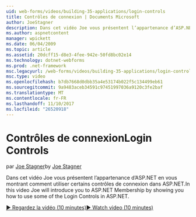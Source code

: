 ```yaml
---
uid: web-forms/videos/building-35-applications/login-controls
title: Contrôles de connexion | Documents Microsoft
author: JoeStagner
description: Dans cet vidéo Joe vous présentent l’appartenance d’ASP.NET en vous montrant comment utiliser certains contrôles de connexion dans ASP.NET.
ms.author: aspnetcontent
manager: wpickett
ms.date: 06/04/2009
ms.topic: article
ms.assetid: 20dcff15-d8e3-4fee-942e-50fd8bc02e14
ms.technology: dotnet-webforms
ms.prod: .net-framework
msc.legacyurl: /web-forms/videos/building-35-applications/login-controls
msc.type: video
ms.openlocfilehash: b7db7668d0dbb35a4e53174b022f5c134499eb61
ms.sourcegitcommit: 9a9483aceb34591c97451997036a9120c3fe2baf
ms.translationtype: MT
ms.contentlocale: fr-FR
ms.lasthandoff: 11/10/2017
ms.locfileid: "26520918"
---
```

<a name="login-controls"></a><span data-ttu-id="0c358-103">Contrôles de connexion</span><span class="sxs-lookup"><span data-stu-id="0c358-103">Login Controls</span></span>
====================
<span data-ttu-id="0c358-104">par [Joe Stagner](https://github.com/JoeStagner)</span><span class="sxs-lookup"><span data-stu-id="0c358-104">by [Joe Stagner](https://github.com/JoeStagner)</span></span>

<span data-ttu-id="0c358-105">Dans cet vidéo Joe vous présentent l’appartenance d’ASP.NET en vous montrant comment utiliser certains contrôles de connexion dans ASP.NET.</span><span class="sxs-lookup"><span data-stu-id="0c358-105">In this video Joe will introduce you to ASP.NET Membership by showing you how to use some of the Login Controls in ASP.NET.</span></span>

[<span data-ttu-id="0c358-106">&#9654; Regardez la vidéo (10 minutes)</span><span class="sxs-lookup"><span data-stu-id="0c358-106">&#9654; Watch video (10 minutes)</span></span>](https://channel9.msdn.com/Blogs/ASP-NET-Site-Videos/login-controls)
